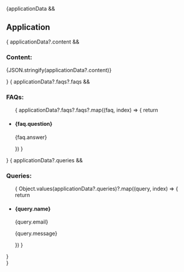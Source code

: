 {applicationData && 
                <div>
                    <h2 className="text-xl font-semibold">Application</h2>
                    {
                        applicationData?.content && <div className="flex flex-col gap-2">
                            <h3>Content:</h3>
                            <p>{JSON.stringify(applicationData?.content)}</p>
                        </div>
                    }
                    {
                        applicationData?.faqs?.faqs && <div className="flex flex-col gap-2">
                            <h3>FAQs:</h3>
                            <ul>
                                {
                                    applicationData?.faqs?.faqs?.map((faq, index) => {
                                        return <li key={index} className="flex flex-col gap-2">
                                            <h4>{faq.question}</h4>
                                            <p>{faq.answer}</p>
                                        </li>
                                    })
                                }
                            </ul>
                        </div>
                    }
                    {
                        applicationData?.queries && <div className="flex flex-col gap-2">
                            <h3>Queries:</h3>
                            <ul>
                                {
                                    Object.values(applicationData?.queries)?.map((query, index) => {
                                        return <li key={index} className="flex flex-col gap-2">
                                            <h4>{query.name}</h4>
                                            <p>{query.email}</p>
                                            <p>{query.message}</p>
                                        </li>
                                    })
                                }
                            </ul>
                        </div>
                    }
                </div>
            }